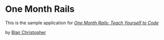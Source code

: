 # One Month Rails

This is the sample application for
[*One Month Rails: Teach Yourself to Code*](http://onemonthrails.com)

by [Blair Christopher](http://anyblair.com)